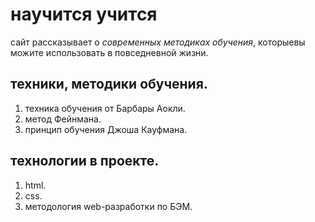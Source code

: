 # научится учится
сайт рассказывает о *современных методиках обучения*, которыевы можите использовать в повседневной жизни.

## техники, методики обучения.
1. техника обучения от Барбары Аокли.
2. метод Фейнмана.
3. принцип обучения Джоша Кауфмана.

## технологии в проекте.
1. html.
2. css.
3. методология web-разработки по БЭМ.
